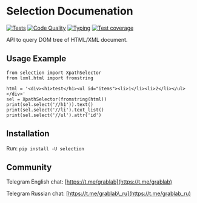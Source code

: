 # Selection Documenation

[![Tests](https://github.com/lorien/selection/actions/workflows/test.yml/badge.svg)](https://github.com/lorien/selection/actions/workflows/test.yml)
[![Code Quality](https://github.com/lorien/selection/actions/workflows/code_quality.yml/badge.svg)](https://github.com/lorien/selection/actions/workflows/code_quality.yml)
[![Typing](https://github.com/lorien/selection/actions/workflows/mypy.yml/badge.svg)](https://github.com/lorien/selection/actions/workflows/mypy.yml)
[![Test coverage](https://coveralls.io/repos/lorien/selection/badge.svg?branch=master)](https://coveralls.io/r/lorien/selection?branch=master)

API to query DOM tree of HTML/XML document.


## Usage Example

```
from selection import XpathSelector
from lxml.html import fromstring

html = '<div><h1>test</h1><ul id="items"><li>1</li><li>2</li></ul></div>'
sel = XpathSelector(fromstring(html))
print(sel.select('//h1')).text()
print(sel.select('//li').text_list()
print(sel.select('//ul').attr('id')
```


## Installation

Run: `pip install -U selection`


## Community

Telegram English chat: [https://t.me/grablab](https://t.me/grablab)

Telegram Russian chat: [https://t.me/grablab\_ru](https://t.me/grablab_ru)

